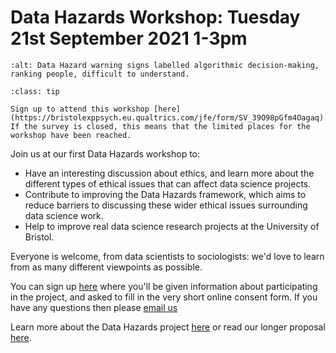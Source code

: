 # Data Hazards Workshop: Tuesday 21st September 2021 1-3pm

```{image} ../../images/data-hazards-banner.png
:alt: Data Hazard warning signs labelled algorithmic decision-making, ranking people, difficult to understand.
```

```{admonition} Sign up!
:class: tip

Sign up to attend this workshop [here](https://bristolexppsych.eu.qualtrics.com/jfe/form/SV_39O98pGfm4Oagaq).
If the survey is closed, this means that the limited places for the workshop have been reached.

```

Join us at our first Data Hazards workshop to:

- Have an interesting discussion about ethics, and learn more about the different types of ethical issues that can affect data science projects.
- Contribute to improving the Data Hazards framework, which aims to reduce barriers to discussing these wider ethical issues surrounding data science work.
- Help to improve real data science research projects at the University of Bristol.

Everyone is welcome, from data scientists to sociologists: we'd love to learn from as many different viewpoints as possible.

You can sign up [here](https://bristolexppsych.eu.qualtrics.com/jfe/form/SV_39O98pGfm4Oagaq) where you'll be given information about participating in the project, and asked to fill in the very short online consent form.
If you have any questions then please [email us](mailto:grp-ethicaldatascience@groups.bristol.ac.uk)

Learn more about the Data Hazards project [here](../../index) or read our longer proposal [here](../materials/misc/proposal).
